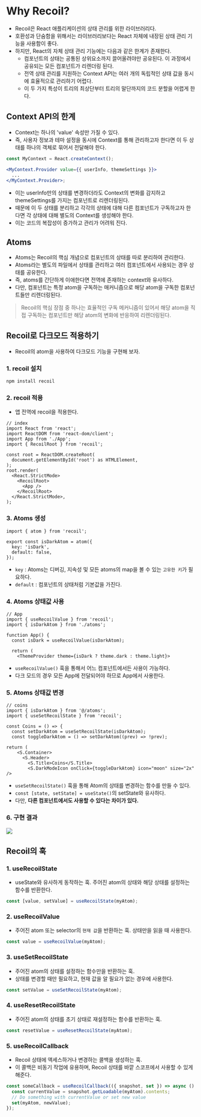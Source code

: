 # Why Recoil?

- Recoil은 React 애플리케이션의 상태 관리를 위한 라이브러리다.
- 호환성과 단숨함을 위해서는 라이브러리보다는 React 자체에 내장된 상태 관리 기능을 사용함이 좋다.
- 하지만, React의 자체 상태 관리 기능에는 다음과 같은 한계가 존재한다.
  - 컴포넌트의 상태는 공통된 상위요소까지 끌어올려야만 공유된다. 이 과정에서 공유되는 모든 컴포넌트가 리렌더링 된다.
  - 전역 상태 관리를 지원하는 Context API는 여러 개의 독립적인 상태 값을 동시에 효율적으로 관리하기 어렵다.
  - 이 두 가지 특성이 트리의 최상단부터 트리의 말단까지의 코드 분할을 어렵게 한다.

## Context API의 한계

- Context는 하나의 'value' 속성만 가질 수 있다.
- 즉, 사용자 정보과 테마 설정을 동시에 Context를 통해 관리하고자 한다면 이 두 상태를 하나의 객체로 묶어서 전달해야 한다.

```jsx
const MyContext = React.createContext();

<MyContext.Provider value={{ userInfo, themeSettings }}>
  ...
</MyContext.Provider>;
```

- 이는 userInfo만의 상태를 변경하더라도 Context의 변화를 감지하고 themeSettings를 가지는 컴포넌트로 리렌더링된다.
- 때문에 이 두 상태를 분리하고 각각의 상태에 대해 다른 컴포넌트가 구독하고자 한다면 각 상태에 대해 별도의 Context를 생성해야 한다.
- 이는 코드의 복잡성이 증가하고 관리가 어려워 진다.

## Atoms

- Atoms는 Recoil의 핵심 개념으로 컴포넌트의 상태를 따로 분리하여 관리한다.
- Atoms라는 별도의 파일에서 상태를 관리하고 여러 컴포넌트에서 사용되는 경우 상태를 공유한다.
- 즉, atoms를 간단하게 이애한다면 전역에 존재하는 context와 유사하다.
- 다만, 컴포넌트는 특정 atom을 구독하는 매커니즘으로 해당 atom을 구독한 컴포넌트들만 리렌더링된다.

> Recoil의 핵심 장점 중 하나는 효율적인 구독 메커니즘이 있어서 해당 atom을 직접 구독하는 컴포넌트만 해당 atom의 변화에 반응하여 리렌더링된다.

## Recoil로 다크모드 적용하기

- Recoil의 atom을 사용하여 다크모드 기능을 구현해 보자.

### 1. recoil 설치

```sh
npm install recoil
```

### 2. recoil 적용

- 앱 전역에 recoil을 적용한다.

```tsx
// index
import React from 'react';
import ReactDOM from 'react-dom/client';
import App from './App';
import { RecoilRoot } from 'recoil';

const root = ReactDOM.createRoot(
  document.getElementById('root') as HTMLElement,
);
root.render(
  <React.StrictMode>
    <RecoilRoot>
      <App />
    </RecoilRoot>
  </React.StrictMode>,
);
```

### 3. Atoms 생성

```tsx
import { atom } from 'recoil';

export const isDarkAtom = atom({
  key: 'isDark',
  default: false,
});
```

- `key` : Atoms는 디버깅, 지속성 및 모든 atoms의 map을 볼 수 있는 `고유한 키`가 필요하다.
- `default` : 컴포넌트의 상태처럼 기본값을 가진다.

### 4. Atoms 상태값 사용

```tsx
// App
import { useRecoilValue } from 'recoil';
import { isDarkAtom } from './atoms';

function App() {
  const isDark = useRecoilValue(isDarkAtom);

  return (
    <ThemeProvider theme={isDark ? theme.dark : theme.light}>
```

- `useRecoilValue()` 훅을 통해서 어느 컴포넌트에서든 사용이 가능하다.
- 다크 모드의 경우 모든 App에 전달되어야 하므로 App에서 사용한다.

### 5. Atoms 상태값 변경

```tsx
// coins
import { isDarkAtom } from '@/atoms';
import { useSetRecoilState } from 'recoil';

const Coins = () => {
  const setDarkAtom = useSetRecoilState(isDarkAtom);
  const toggleDarkAtom = () => setDarkAtom((prev) => !prev);

return (
    <S.Container>
      <S.Header>
        <S.Title>Coins</S.Title>
        <S.DarkModeIcon onClick={toggleDarkAtom} icon="moon" size="2x" />
```

- `useSetRecoilState()` 훅을 통해 Atom의 상태를 변경하는 함수를 만들 수 있다.
- `const [state, setState] = useState()`의 setState와 유사하다.
- 다만, **다른 컴포넌트에서도 사용할 수 있다는 차이가 있다.**

### 6. 구현 결과

![](https://velog.velcdn.com/images/sarang_daddy/post/d8303efe-860f-4928-bb50-72e215fc85f7/image.gif)

## Recoil의 훅

### 1. useRecoilState

- useState와 유사하게 동작하는 훅. 주어진 atom의 상태와 해당 상태를 설정하는 함수를 반환한다.

```jsx
const [value, setValue] = useRecoilState(myAtom);
```

### 2. useRecoilValue

- 주어진 atom 또는 selector의 `현재 값`을 반환하는 훅. 상태만을 읽을 때 사용한다.

```jsx
const value = useRecoilValue(myAtom);
```

### 3. useSetRecoilState

- 주어진 atom의 상태를 설정하는 함수만을 반환하는 훅.
- 상태를 변경할 때만 필요하고, 현재 값을 알 필요가 없는 경우에 사용한다.

```jsx
const setValue = useSetRecoilState(myAtom);
```

### 4. useResetRecoilState

- 주어진 atom의 상태를 초기 상태로 재설정하는 함수를 반환하는 훅.

```jsx
const resetValue = useResetRecoilState(myAtom);
```

### 5. useRecoilCallback

- Recoil 상태에 액세스하거나 변경하는 콜백을 생성하는 훅.
- 이 콜백은 비동기 작업에 유용하며, Recoil 상태를 바깥 스코프에서 사용할 수 있게 해준다.

```jsx
const someCallback = useRecoilCallback(({ snapshot, set }) => async () => {
  const currentValue = snapshot.getLoadable(myAtom).contents;
  // Do something with currentValue or set new value
  set(myAtom, newValue);
});
```
